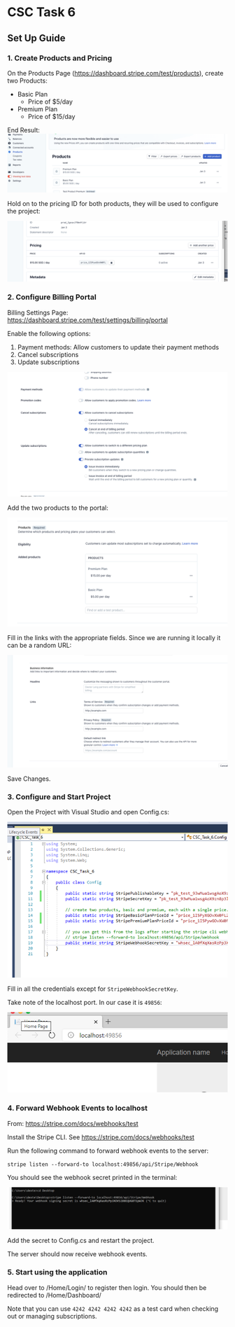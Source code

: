 # CSC Task 6

## Set Up Guide

### 1. Create Products and Pricing

On the Products Page (https://dashboard.stripe.com/test/products), create two Products:

- Basic Plan
  - Price of $5/day
- Premium Plan
  - Price of $15/day

End Result:
![](images/products.png)

Hold on to the pricing ID for both products, they will be used to configure the project:

![](images/pricing.png)

### 2. Configure Billing Portal

Billing Settings Page: https://dashboard.stripe.com/test/settings/billing/portal

Enable the following options:

1. Payment methods: Allow customers to update their payment methods
2. Cancel subscriptions
3. Update subscriptions

![](images/billing-portal-cancel-update.png)

Add the two products to the portal:

![](images/billing-portal-add-products.png)

Fill in the links with the appropriate fields. Since we are running it locally it can be a random URL:

![](images/billing-portal-links.png)

Save Changes.

### 3. Configure and Start Project

Open the Project with Visual Studio and open Config.cs:

![](images/config.png)

Fill in all the credentials except for `StripeWebhookSecretKey`.

Take note of the localhost port. In our case it is `49856`:

![](images/localhost.png)

### 4. Forward Webhook Events to localhost

From: https://stripe.com/docs/webhooks/test

Install the Stripe CLI. See https://stripe.com/docs/webhooks/test

Run the following command to forward webhook events to the server:

```
stripe listen --forward-to localhost:49856/api/Stripe/Webhook
```

You should see the webhook secret printed in the terminal:

![](images/webhooks.png)

Add the secret to Config.cs and restart the project.

The server should now receive webhook events.

### 5. Start using the application

Head over to /Home/Login/ to register then login. You should then be redirected to /Home/Dashboard/

Note that you can use `4242 4242 4242 4242` as a test card when checking out or managing subscriptions.